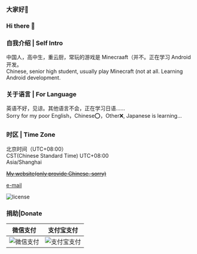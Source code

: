 ### 大家好👋
### Hi there 👋

### 自我介绍 | Self Intro
中国人，高中生，重云厨，常玩的游戏是 Minecraaft（并不。正在学习 Android 开发。  
Chinese, senior high student, usually play Minecraft (not at all. Learning Android development.

### 关于语言 | For Language
英语不好，见谅。其他语言不会，正在学习日语......  
Sorry for my poor English，Chinese⭕️，Other❌, Japanese is learning...

### 时区 | Time Zone
北京时间（UTC+08:00）  
CST(Chinese Standard Time) UTC+08:00  
Asia/Shanghai

~~[My website(only provide Chinese, sorry)](https://www.h-sr.cn)~~

[e-mail](mailto:haosiru@h-sr.cn)

![license](https://licensebuttons.net/i/l/by-sa/000000/ff/ff/ff/88x31.png)

### 捐助|Donate
|微信支付|支付宝支付|
|:-:|:-:|
|![微信支付][1]|![支付宝支付][2]|

  [1]: https://p0.meituan.net/csc/645ac7685c07d95a61ae37b0f5cc91d3126324.png
  [2]: https://p0.meituan.net/csc/f1ec4b2295e84b057fe76cafe4e94710124239.jpg
